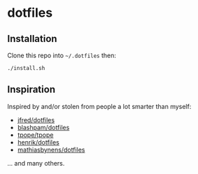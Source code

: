 # dotfiles

## Installation

Clone this repo into `~/.dotfiles` then:

    ./install.sh

## Inspiration

Inspired by and/or stolen from people a lot smarter than myself:

* [jfred/dotfiles](https://github.com/jfred/dotfiles)
* [blashpam/dotfiles](https://github.com/blahspam/dotfiles)
* [tpope/tpope](https://github.com/tpope/tpope)
* [henrik/dotfiles](https://github.com/henrik/dotfiles)
* [mathiasbynens/dotfiles](https://github.com/mathiasbynens/dotfiles)

... and many others.
